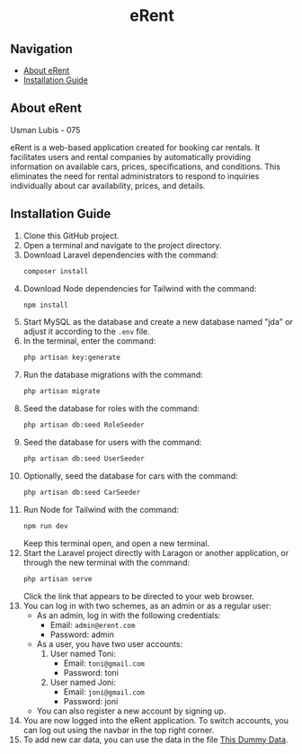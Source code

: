 <h1 align="center">eRent</h1>

## Navigation

- [About eRent](#about-erent)
- [Installation Guide](#installation-guide)

## About eRent
Usman Lubis - 075

eRent is a web-based application created for booking car rentals. It facilitates users and rental companies by automatically providing information on available cars, prices, specifications, and conditions. This eliminates the need for rental administrators to respond to inquiries individually about car availability, prices, and details.

## Installation Guide

1. Clone this GitHub project.
2. Open a terminal and navigate to the project directory.
3. Download Laravel dependencies with the command:
    ```sh
    composer install
    ```
4. Download Node dependencies for Tailwind with the command:
    ```sh
    npm install
    ```
5. Start MySQL as the database and create a new database named "jda" or adjust it according to the <code>.env</code> file.
6. In the terminal, enter the command:
    ```sh
    php artisan key:generate
    ```
7. Run the database migrations with the command:
    ```sh
    php artisan migrate
    ```
8. Seed the database for roles with the command:
    ```sh
    php artisan db:seed RoleSeeder
    ```
9. Seed the database for users with the command:
    ```sh
    php artisan db:seed UserSeeder
    ```
10. Optionally, seed the database for cars with the command:
    ```sh
    php artisan db:seed CarSeeder
    ```
11. Run Node for Tailwind with the command:
    ```sh
    npm run dev
    ```
    Keep this terminal open, and open a new terminal.
12. Start the Laravel project directly with Laragon or another application, or through the new terminal with the command:
    ```sh
    php artisan serve
    ```
    Click the link that appears to be directed to your web browser.
13. You can log in with two schemes, as an admin or as a regular user:
    - As an admin, log in with the following credentials:
      - Email: `admin@erent.com`
      - Password: admin
    - As a user, you have two user accounts:
      1. User named Toni:
          - Email: `toni@gmail.com`
          - Password: toni
      2. User named Joni:
          - Email: `joni@gmail.com`
          - Password: joni
    - You can also register a new account by signing up.
14. You are now logged into the eRent application. To switch accounts, you can log out using the navbar in the top right corner.
15. To add new car data, you can use the data in the file [This Dummy Data](dummyData.txt).
